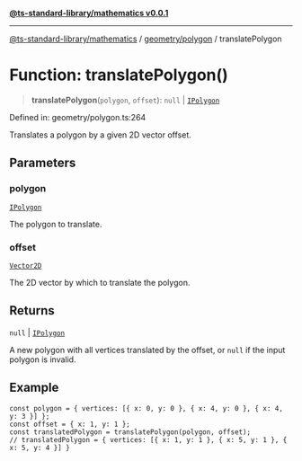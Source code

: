 [**@ts-standard-library/mathematics v0.0.1**](../../../README.md)

***

[@ts-standard-library/mathematics](../../../README.md) / [geometry/polygon](../README.md) / translatePolygon

# Function: translatePolygon()

> **translatePolygon**(`polygon`, `offset`): `null` \| [`IPolygon`](../interfaces/IPolygon.md)

Defined in: geometry/polygon.ts:264

Translates a polygon by a given 2D vector offset.

## Parameters

### polygon

[`IPolygon`](../interfaces/IPolygon.md)

The polygon to translate.

### offset

[`Vector2D`](../../../vector/vector/type-aliases/Vector2D.md)

The 2D vector by which to translate the polygon.

## Returns

`null` \| [`IPolygon`](../interfaces/IPolygon.md)

A new polygon with all vertices translated by the offset, or `null` if the input polygon is invalid.

## Example

```
const polygon = { vertices: [{ x: 0, y: 0 }, { x: 4, y: 0 }, { x: 4, y: 3 }] };
const offset = { x: 1, y: 1 };
const translatedPolygon = translatePolygon(polygon, offset);
// translatedPolygon = { vertices: [{ x: 1, y: 1 }, { x: 5, y: 1 }, { x: 5, y: 4 }] }
```
